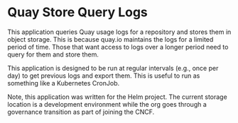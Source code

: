 # Quay Store Query Logs

This application queries Quay usage logs for a repository and stores them in object storage. This is because quay.io maintains the logs for a limited period of time. Those that want access to logs over a longer period need to query for them and store them.

This application is designed to be run at regular intervals (e.g., once per day) to get previous logs and export them. This is useful to run as something like a Kubernetes CronJob.

Note, this application was written for the Helm project. The current storage location is a development environment while the org goes through a governance transition as part of joining the CNCF.